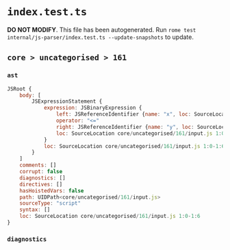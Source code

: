 # `index.test.ts`

**DO NOT MODIFY**. This file has been autogenerated. Run `rome test internal/js-parser/index.test.ts --update-snapshots` to update.

## `core > uncategorised > 161`

### `ast`

```javascript
JSRoot {
	body: [
		JSExpressionStatement {
			expression: JSBinaryExpression {
				left: JSReferenceIdentifier {name: "x", loc: SourceLocation core/uncategorised/161/input.js 1:0-1:1 (x)}
				operator: "<="
				right: JSReferenceIdentifier {name: "y", loc: SourceLocation core/uncategorised/161/input.js 1:5-1:6 (y)}
				loc: SourceLocation core/uncategorised/161/input.js 1:0-1:6
			}
			loc: SourceLocation core/uncategorised/161/input.js 1:0-1:6
		}
	]
	comments: []
	corrupt: false
	diagnostics: []
	directives: []
	hasHoistedVars: false
	path: UIDPath<core/uncategorised/161/input.js>
	sourceType: "script"
	syntax: []
	loc: SourceLocation core/uncategorised/161/input.js 1:0-1:6
}
```

### `diagnostics`

```

```

